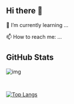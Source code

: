 ## Hi there 👋

<!--
**winnerkypt/winnerkypt** is a ✨ _special_ ✨ repository because its `README.md` (this file) appears on your GitHub profile.

Here are some ideas to get you started:
-->
<!-- - 🔭 I’m currently working on ... -->
🌱 I’m currently learning ...
<!-- - 👯 I’m looking to collaborate on ... -->
<!-- - 🤔 I’m looking for help with ...
- 💬 Ask me about ... -->
📫 How to reach me: ...
<!-- - 😄 Pronouns: ...
- ⚡ Fun fact: ... -->

## GitHub Stats
![img](https://komarev.com/ghpvc/?username=winnerkypt&color=ff69b4)

<!-- ![](https://img.shields.io/github/followers/siraom15?style=plastic) -->
<br>

<!-- ![Anurag's github stats](https://github-readme-stats.vercel.app/api?username=siraom15&count_private=true) -->
[![Top Langs](https://github-readme-stats.vercel.app/api/top-langs/?username=winnerkypt&layout=compact)](https://github.com/anuraghazra/github-readme-stats)

<link rel="stylesheet" href="https://cdn.jsdelivr.net/gh/devicons/devicon@v2.8.2/devicon.min.css">

